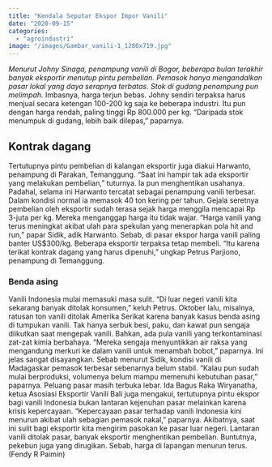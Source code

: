 ```yaml
---
title: "Kendala Seputar Ekspor Impor Vanili"
date: "2020-09-15"
categories: 
  - "agroindustri"
image: "/images/Gambar_vanili-1_1280x719.jpg"
---
```


_Menurut Johny Sinaga, penampung vanili di Bogor, beberapa bulan terakhir banyak eksportir menutup pintu pembelian. Pemasok hanya mengandalkan pasar lokal yang daya serapnya terbatas. Stok di gudang penampung pun melimpah._ Imbasnya, harga terjun bebas. Johny sendiri terpaksa harus menjual secara ketengan 100-200 kg saja ke beberapa industri. Itu pun dengan harga rendah, paling tinggi Rp 800.000 per kg. “Daripada stok menumpuk di gudang, lebih baik dilepas,” paparnya.

## Kontrak dagang

Tertutupnya pintu pembelian di kalangan eksportir juga diakui Harwanto, penampung di Parakan, Temanggung. “Saat ini hampir tak ada eksportir yang melakukan pembelian,” tuturnya. Ia pun menghentikan usahanya. Padahal, selama ini Harwanto tercatat sebagai penampung vanili terbesar. Dalam kondisi normal ia memasok 40 ton kering per tahun. Gejala seretnya pembelian oleh eksportir sudah terasa sejak harga menggila mencapai Rp 3-juta per kg. Mereka menganggap harga itu tidak wajar. “Harga vanili yang terus meningkat akibat ulah para spekulan yang menerapkan pola hit and run,” papar Sidik, adik Harwanto. Sebab, di pasar ekspor harga vanili paling banter US$300/kg. Beberapa eksportir terpaksa tetap membeli. “Itu karena terikat kontrak dagang yang harus dipenuhi,” ungkap Petrus Parjiono, penampung di Temanggung.

### Benda asing

Vanili Indonesia mulai memasuki masa sulit. “Di luar negeri vanili kita sekarang banyak ditolak konsumen,” keluh Petrus. Oktober lalu, misalnya, ratusan ton vanili ditolak Amerika Serikat karena banyak kasus benda asing di tumpukan vanili. Tak hanya serbuk besi, paku, dan kawat pun sengaja diikutkan saat mengepak vanili. Bahkan, ada pula vanili yang terkontaminasi zat-zat kimia berbahaya. “Mereka sengaja menyuntikkan air raksa yang mengandung merkuri ke dalam vanili untuk menambah bobot,” paparnya. Ini jelas sangat disayangkan. Sebab menurut Sidik, kondisi vanili di Madagaskar pemasok terbesar sebenarnya belum stabil. “Kalau pun sudah mulai berproduksi, volumenya belum mampu memenuhi kebutuhan pasar,” paparnya. Peluang pasar masih terbuka lebar. Ida Bagus Raka Wiryanatha, ketua Asosiasi Eksportir Vanili Bali juga mengakui, tertutupnya pintu ekspor bagi vanili Indonesia bukan lantaran kejenuhan pasar melainkan karena krisis kepercayaan. “Kepercayaan pasar terhadap vanili Indonesia kini menurun akibat ulah sebagian pemasok nakal,” paparnya. Akibatnya, saat ini sulit bagi eksportir kita mengirim pasokan ke pasar luar negeri. Lantaran vanili ditolak pasar, banyak eksportir menghentikan pembelian. Buntutnya, pekebun juga yang dirugikan. Sebab, harga di lapangan menurun terus. (Fendy R Paimin)
